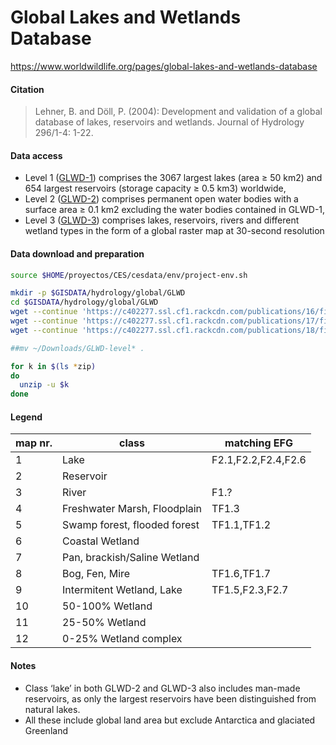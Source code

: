# Global Lakes and Wetlands Database

https://www.worldwildlife.org/pages/global-lakes-and-wetlands-database

#### Citation
> Lehner, B. and Döll, P. (2004): Development and validation of a global database of lakes, reservoirs and wetlands. Journal of Hydrology 296/1-4: 1-22.

#### Data access

* Level 1 ([GLWD-1](https://www.worldwildlife.org/publications/global-lakes-and-wetlands-database-large-lake-polygons-level-1)) comprises the 3067 largest lakes (area ≥ 50 km2) and 654 largest reservoirs (storage capacity ≥ 0.5 km3) worldwide,
* Level 2 ([GLWD-2](https://www.worldwildlife.org/publications/global-lakes-and-wetlands-database-small-lake-polygons-level-2)) comprises permanent open water bodies with a surface area ≥ 0.1 km2 excluding the water bodies contained in GLWD-1,
* Level 3 ([GLWD-3](https://www.worldwildlife.org/publications/global-lakes-and-wetlands-database-lakes-and-wetlands-grid-level-3)) comprises lakes, reservoirs, rivers and different wetland types in the form of a global raster map at 30-second resolution

#### Data download and preparation


```sh
source $HOME/proyectos/CES/cesdata/env/project-env.sh

mkdir -p $GISDATA/hydrology/global/GLWD
cd $GISDATA/hydrology/global/GLWD
wget --continue 'https://c402277.ssl.cf1.rackcdn.com/publications/16/files/original/GLWD-level1.zip?1343838522' --output-document='GLWD-level1.zip'
wget --continue 'https://c402277.ssl.cf1.rackcdn.com/publications/17/files/original/GLWD-level2.zip?1343838637'  --output-document='GLWD-level2.zip'
wget --continue 'https://c402277.ssl.cf1.rackcdn.com/publications/18/files/original/GLWD-level3.zip?1343838716' --output-document='GLWD-level3.zip'

##mv ~/Downloads/GLWD-level* .

for k in $(ls *zip)
do
  unzip -u $k
done
```

#### Legend

|map nr.|class|matching EFG|
|---|---|---|
|1|Lake|F2.1,F2.2,F2.4,F2.6|
|2|Reservoir||
|3|River|F1.?|
|4|Freshwater Marsh, Floodplain|TF1.3|
|5|Swamp forest, flooded forest|TF1.1,TF1.2|
|6|Coastal Wetland||
|7|Pan, brackish/Saline Wetland||
|8|Bog, Fen, Mire|TF1.6,TF1.7|
|9|Intermitent Wetland, Lake|TF1.5,F2.3,F2.7|
|10|50-100% Wetland||
|11|25-50% Wetland||
|12|0-25% Wetland complex||



#### Notes
* Class ‘lake’ in both GLWD-2 and GLWD-3 also includes man-made reservoirs, as only the largest reservoirs have been distinguished from natural lakes.
* All these include global land area but exclude Antarctica and glaciated Greenland

